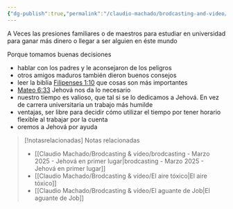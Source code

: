 ```yaml
---
{"dg-publish":true,"permalink":"/claudio-machado/brodcasting-and-video/jovenes-principios-biblicos-ayudan-a-escoger-tu-camino-en-la-vida/","title":"Jóvenes - Principios bíblicos ayudan a escoger tu camino en la vida","tags":["joven","principios","decisiones","brodcasting"]}
---
```


A Veces las presiones familiares o de maestros para estudiar en universidad para ganar más dinero o llegar a ser alguien en éste mundo 

Porque tomamos buenas decisiones 
- hablar con los padres y le aconsejaron de los peligros 
- otros amigos maduros también dieron buenos consejos 
- leer la biblia [Filipenses 1:10](https://wol.jw.org/es/wol/b/r4/lp-s/nwtsty/50/1#v=50:1:10) que cosas son más importantes 
- [Mateo 6:33](https://wol.jw.org/es/wol/b/r4/lp-s/nwtsty/40/6#v=40:6:33) Jehová nos da lo necesario 
- nuestro tiempo es valioso, que tal si se lo dedicamos a Jehová. En vez de carrera universitaria un trabajo más humilde 
- ventajas, ser libre para decidir cómo utilizar el tiempo por tener horario flexible al trabajar por la cuenta 
- oremos a Jehová por ayuda 



> [!notasrelacionadas] Notas relacionadas
> - [[Claudio Machado/Brodcasting & vídeo/brodcasting - Marzo 2025 - Jehová en primer lugar\|brodcasting - Marzo 2025 - Jehová en primer lugar]]
> - [[Claudio Machado/Brodcasting & vídeo/El aire tóxico\|El aire tóxico]]
> - [[Claudio Machado/Brodcasting & vídeo/El aguante de Job\|El aguante de Job]]

